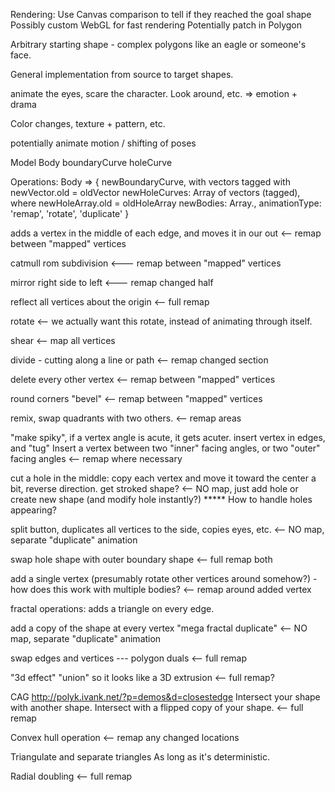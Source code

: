 Rendering:
  Use Canvas comparison to tell if they reached the goal shape
  Possibly custom WebGL for fast rendering
    Potentially patch in Polygon

Arbitrary starting shape - complex polygons like an eagle or someone's face.

General implementation from source to target shapes.


animate the eyes, scare the character.  Look around, etc. => emotion + drama

Color changes, texture + pattern, etc.

potentially animate motion / shifting of poses

Model
  Body
    boundaryCurve
    holeCurve

Operations:
  Body => {
    newBoundaryCurve, with vectors tagged with newVector.old = oldVector
    newHoleCurves: Array of vectors (tagged), where newHoleArray.old = oldHoleArray
    newBodies: Array.<Body>,
    animationType:
      'remap',
      'rotate',
      'duplicate'
  }

  adds a vertex in the middle of each edge, and moves it in our out <-- remap between "mapped" vertices

  catmull rom subdivision <--- remap between "mapped" vertices

  mirror right side to left <--- remap changed half

  reflect all vertices about the origin <-- full remap

  rotate <-- we actually want this rotate, instead of animating through itself.

  shear <-- map all vertices

  divide - cutting along a line or path <-- remap changed section

  delete every other vertex <-- remap between "mapped" vertices

  round corners "bevel" <-- remap between "mapped" vertices

  remix, swap quadrants with two others. <-- remap areas

  "make spiky", if a vertex angle is acute, it gets acuter.   insert vertex in edges, and "tug"
    Insert a vertex between two "inner" facing angles, or two "outer" facing angles <-- remap where necessary

  cut a hole in the middle: copy each vertex and move it toward the center a bit, reverse direction.
    get stroked shape?
    <-- NO map, just add hole or create new shape (and modify hole instantly?)
    ***** How to handle holes appearing?

  split button, duplicates all vertices to the side, copies eyes, etc.
    <-- NO map, separate "duplicate" animation

  swap hole shape with outer boundary shape
    <-- full remap both

  add a single vertex (presumably rotate other vertices around somehow?) - how does this work with multiple bodies?
    <-- remap around added vertex

  fractal operations:
  adds a triangle on every edge.

  add a copy of the shape at every vertex "mega fractal duplicate"
    <-- NO map, separate "duplicate" animation

  swap edges and vertices --- polygon duals
    <-- full remap

  "3d effect" "union" so it looks like a 3D extrusion
    <-- full remap?

  CAG http://polyk.ivank.net/?p=demos&d=closestedge
    Intersect your shape with another shape.
    Intersect with a flipped copy of your shape.
    <-- full remap

  Convex hull operation
    <-- remap any changed locations

  Triangulate and separate triangles
    As long as it's deterministic.

  Radial doubling
    <-- full remap



